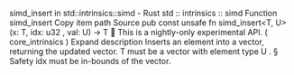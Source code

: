 simd_insert in std::intrinsics::simd - Rust
std
::
intrinsics
::
simd
Function
simd_insert
Copy item path
Source
pub const unsafe fn simd_insert<T, U>(x: T, idx:
u32
, val: U) -> T
🔬
This is a nightly-only experimental API. (
core_intrinsics
)
Expand description
Inserts an element into a vector, returning the updated vector.
T
must be a vector with element type
U
.
§
Safety
idx
must be in-bounds of the vector.
